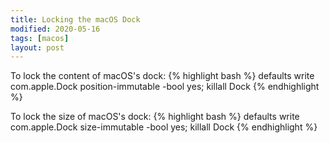 ```yaml
---
title: Locking the macOS Dock
modified: 2020-05-16
tags: [macos]
layout: post
---
```


To lock the content of macOS's dock:
{% highlight bash %}
defaults write com.apple.Dock position-immutable -bool yes; killall Dock
{% endhighlight %}

To lock the size of macOS's dock:
{% highlight bash %}
defaults write com.apple.Dock size-immutable -bool yes; killall Dock
{% endhighlight %}
